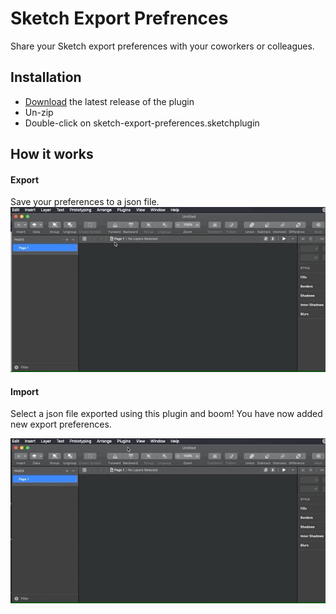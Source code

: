 # Sketch Export Prefrences

Share your Sketch export preferences with your coworkers or colleagues.

## Installation

- [Download](../../releases/latest/download/sketch-export-preferences.sketchplugin.zip) the latest release of the plugin
- Un-zip
- Double-click on sketch-export-preferences.sketchplugin

## How it works

#### Export

Save your preferences to a json file.
![Export process](readme_images/export.gif)

#### Import

Select a json file exported using this plugin and boom! You have now added new export preferences.

![Import process](readme_images/import.gif)

